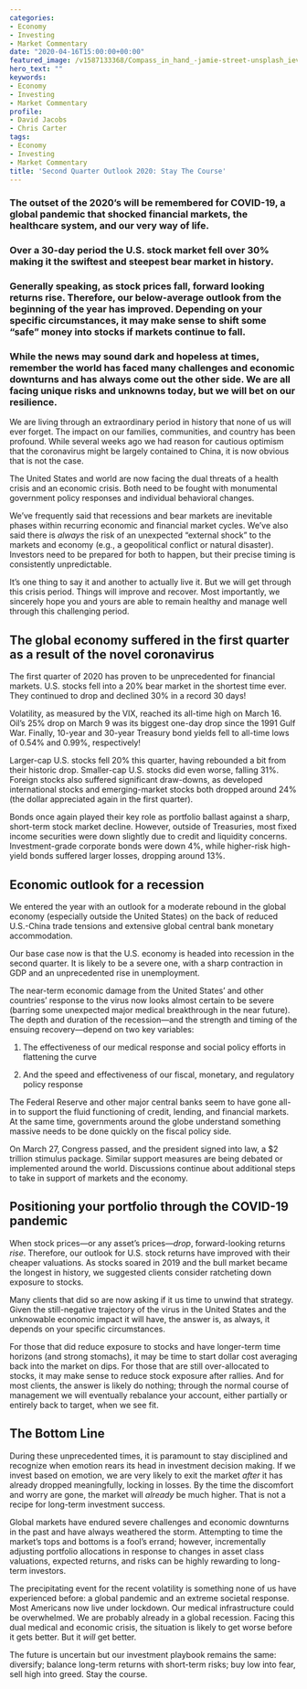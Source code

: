 ```yaml
---
categories:
- Economy
- Investing
- Market Commentary
date: "2020-04-16T15:00:00+00:00"
featured_image: /v1587133368/Compass_in_hand_-jamie-street-unsplash_ievcgx.jpg
hero_text: ""
keywords:
- Economy
- Investing
- Market Commentary
profile:
- David Jacobs
- Chris Carter
tags:
- Economy
- Investing
- Market Commentary
title: 'Second Quarter Outlook 2020: Stay The Course'
---
```

### The outset of the 2020’s will be remembered for COVID-19, a global pandemic that shocked financial markets, the healthcare system, and our very way of life.

### Over a 30-day period the U.S. stock market fell over 30% making it the swiftest and steepest bear market in history.

### Generally speaking, as stock prices fall, forward looking returns rise. Therefore, our below-average outlook from the beginning of the year has improved. Depending on your specific circumstances, it may make sense to shift some “safe” money into stocks if markets continue to fall.

### While the news may sound dark and hopeless at times, remember the world has faced many challenges and economic downturns and has always come out the other side. We are all facing unique risks and unknowns today, but we will bet on our resilience.

We are living through an extraordinary period in history that none of us will ever forget. The impact on our families, communities, and country has been profound. While several weeks ago we had reason for cautious optimism that the coronavirus might be largely contained to China, it is now obvious that is not the case.

The United States and world are now facing the dual threats of a health crisis and an economic crisis. Both need to be fought with monumental government policy responses and individual behavioral changes.

We’ve frequently said that recessions and bear markets are inevitable phases within recurring economic and financial market cycles. We’ve also said there is _always_ the risk of an unexpected “external shock” to the markets and economy (e.g., a geopolitical conflict or natural disaster). Investors need to be prepared for both to happen, but their precise timing is consistently unpredictable.

It’s one thing to say it and another to actually live it. But we will get through this crisis period. Things will improve and recover. Most importantly, we sincerely hope you and yours are able to remain healthy and manage well through this challenging period.

## The global economy suffered in the first quarter as a result of the novel coronavirus

The first quarter of 2020 has proven to be unprecedented for financial markets. U.S. stocks fell into a 20% bear market in the shortest time ever. They continued to drop and declined 30% in a record 30 days!

Volatility, as measured by the VIX, reached its all-time high on March 16. Oil’s 25% drop on March 9 was its biggest one-day drop since the 1991 Gulf War. Finally, 10-year and 30-year Treasury bond yields fell to all-time lows of 0.54% and 0.99%, respectively!

Larger-cap U.S. stocks fell 20% this quarter, having rebounded a bit from their historic drop. Smaller-cap U.S. stocks did even worse, falling 31%. Foreign stocks also suffered significant draw-downs, as developed international stocks and emerging-market stocks both dropped around 24% (the dollar appreciated again in the first quarter).

Bonds once again played their key role as portfolio ballast against a sharp, short-term stock market decline. However, outside of Treasuries, most fixed income securities were down slightly due to credit and liquidity concerns. Investment-grade corporate bonds were down 4%, while higher-risk high-yield bonds suffered larger losses, dropping around 13%.

## Economic outlook for a recession

We entered the year with an outlook for a moderate rebound in the global economy (especially outside the United States) on the back of reduced U.S.-China trade tensions and extensive global central bank monetary accommodation.

Our base case now is that the U.S. economy is headed into recession in the second quarter. It is likely to be a severe one, with a sharp contraction in GDP and an unprecedented rise in unemployment.

The near-term economic damage from the United States’ and other countries’ response to the virus now looks almost certain to be severe (barring some unexpected major medical breakthrough in the near future). The depth and duration of the recession—and the strength and timing of the ensuing recovery—depend on two key variables:

1) The effectiveness of our medical response and social policy efforts in flattening the curve

2) And the speed and effectiveness of our fiscal, monetary, and regulatory policy response

The Federal Reserve and other major central banks seem to have gone all-in to support the fluid functioning of credit, lending, and financial markets. At the same time, governments around the globe understand something massive needs to be done quickly on the fiscal policy side.

On March 27, Congress passed, and the president signed into law, a $2 trillion stimulus package. Similar support measures are being debated or implemented around the world. Discussions continue about additional steps to take in support of markets and the economy.

## Positioning your portfolio through the COVID-19 pandemic

When stock prices—or any asset’s prices—_drop_, forward-looking returns _rise_. Therefore, our outlook for U.S. stock returns have improved with their cheaper valuations. As stocks soared in 2019 and the bull market became the longest in history, we suggested clients consider ratcheting down exposure to stocks.

Many clients that did so are now asking if it us time to unwind that strategy. Given the still-negative trajectory of the virus in the United States and the unknowable economic impact it will have, the answer is, as always, it depends on your specific circumstances.

For those that did reduce exposure to stocks and have longer-term time horizons (and strong stomachs), it may be time to start dollar cost averaging back into the market on dips. For those that are still over-allocated to stocks, it may make sense to reduce stock exposure after rallies. And for most clients, the answer is likely do nothing; through the normal course of management we will eventually rebalance your account, either partially or entirely back to target, when we see fit.

## The Bottom Line

During these unprecedented times, it is paramount to stay disciplined and recognize when emotion rears its head in investment decision making. If we invest based on emotion, we are very likely to exit the market _after_ it has already dropped meaningfully, locking in losses. By the time the discomfort and worry are gone, the market will _already_ be much higher. That is not a recipe for long-term investment success.

Global markets have endured severe challenges and economic downturns in the past and have always weathered the storm. Attempting to time the market’s tops and bottoms is a fool’s errand; however, incrementally adjusting portfolio allocations in response to changes in asset class valuations, expected returns, and risks can be highly rewarding to long-term investors.

The precipitating event for the recent volatility is something none of us have experienced before: a global pandemic and an extreme societal response. Most Americans now live under lockdown. Our medical infrastructure could be overwhelmed. We are probably already in a global recession. Facing this dual medical and economic crisis, the situation is likely to get worse before it gets better. But it _will_ get better.

The future is uncertain but our investment playbook remains the same: diversify; balance long-term returns with short-term risks; buy low into fear, sell high into greed. Stay the course.